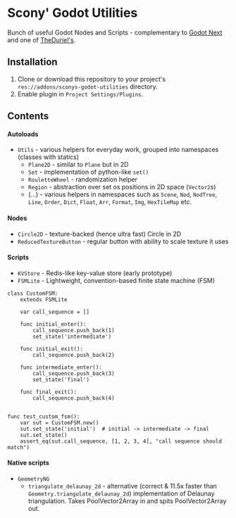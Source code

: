# Scony' Godot Utilities

Bunch of useful Godot Nodes and Scripts - complementary to [Godot Next](https://github.com/willnationsdev/godot-next) and one of [TheDuriel's](https://github.com/TheDuriel/DurielsGodotUtilities).

## Installation

1. Clone or download this repository to your project's `res://addons/sconys-godot-utilities` directory.
2. Enable plugin in `Project Settings/Plugins`.

## Contents

#### Autoloads

- `Utils` - various helpers for everyday work, grouped into namespaces (classes with statics)
    - `Plane2D` - similar to `Plane` but in 2D
    - `Set` - implementation of python-like `set()`
    - `RouletteWheel` - randomization helper
    - `Region` - abstraction over set os positions in 2D space (`Vector2`s)
    - (...) - various helpers in namespaces such as `Scene`, `Nod`, `NodTree`, `Line`, `Order`, `Dict`, `Float`, `Arr`, `Format`, `Img`, `HexTileMap` etc.

#### Nodes

- `Circle2D` - texture-backed (hence ultra fast) Circle in 2D
- `ReducedTextureButton` - regular button with ability to scale texture it uses

#### Scripts

- `KVStore` - Redis-like key-value store (early prototype)
- `FSMLite` - Lightweight, convention-based finite state machine (FSM)

```
class CustomFSM:
	extends FSMLite

	var call_sequence = []

	func initial_enter():
		call_sequence.push_back(1)
		set_state('intermediate')

	func initial_exit():
		call_sequence.push_back(2)

	func intermediate_enter():
		call_sequence.push_back(3)
		set_state('final')

	func final_exit():
		call_sequence.push_back(4)


func test_custom_fsm():
	var sut = CustomFSM.new()
	sut.set_state('initial')  # initial -> intermediate -> final
	sut.set_state()
	assert_eq(sut.call_sequence, [1, 2, 3, 4], "call sequence should match")
```

#### Native scripts

- `GeometryNG`
    - `triangulate_delaunay_2d` - alternative (correct & 11.5x faster than `Geometry.triangulate_delaunay_2d`) implementation of Delaunay triangulation. Takes PoolVector2Array in and spits PoolVector2Array out.
